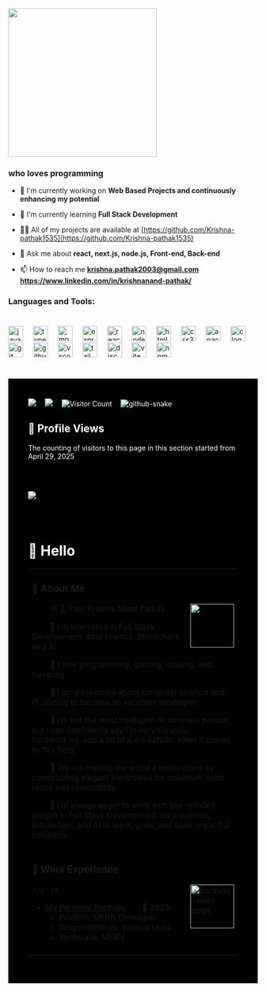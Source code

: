 <div align="left">
  <img height="300" src="https://i.ibb.co/5xhWZJGy/Github-Intro-pic.png"/>
</div>

###

<h3>who loves programming</h3>

- 🔭 I'm currently working on **Web Based Projects and continuously enhancing my potential**

- 🌱 I'm currently learning **Full Stack Development**

- 👨‍💻 All of my projects are available at [https://github.com/Krishna-pathak1535](https://github.com/Krishna-pathak1535)

- 💬 Ask me about **react, next.js, node.js, Front-end, Back-end**

- 📫 How to reach me **krishna.pathak2003@gmail.com**
**https://www.linkedin.com/in/krishnanand-pathak/**

<h3>Languages and Tools:</h3>



###

<br clear="both">

<div align="left">
  <img src="https://skillicons.dev/icons?i=js" height="30" alt="javascript logo"  />
  <img width="12" />
  <img src="https://skillicons.dev/icons?i=ts" height="30" alt="typescript logo"  />
  <img width="12" />
  <img src="https://skillicons.dev/icons?i=mongodb" height="30" alt="mongodb logo"  />
  <img width="12" />
  <img src="https://skillicons.dev/icons?i=express" height="30" alt="express logo"  />
  <img width="12" />
  <img src="https://skillicons.dev/icons?i=react" height="30" alt="react logo"  />
  <img width="12" />
  <img src="https://skillicons.dev/icons?i=nodejs" height="30" alt="nodejs logo"  />
  <img width="12" />
  <img src="https://skillicons.dev/icons?i=html" height="30" alt="html5 logo"  />
  <img width="12" />
  <img src="https://skillicons.dev/icons?i=css" height="30" alt="css3 logo"  />
  <img width="12" />
  <img src="https://cdn.jsdelivr.net/gh/devicons/devicon/icons/apache/apache-original.svg" height="30" alt="apache logo"  />
  <img width="12" />
  <img src="https://skillicons.dev/icons?i=c" height="30" alt="c logo"  />
  <img width="12" />
  <img src="https://skillicons.dev/icons?i=git" height="30" alt="git logo"  />
  <img width="12" />
  <img src="https://skillicons.dev/icons?i=github" height="30" alt="github logo"  />
  <img width="12" />
  <img src="https://skillicons.dev/icons?i=vscode" height="30" alt="vscode logo"  />
  <img width="12" />
  <img src="https://skillicons.dev/icons?i=tailwind" height="30" alt="tailwindcss logo"  />
  <img width="12" />
  <img src="https://skillicons.dev/icons?i=discord" height="30" alt="discord logo"  />
  <img width="12" />
  <img src="https://skillicons.dev/icons?i=vite" height="30" alt="vite logo"  />
  <img width="12" />
  <img src="https://cdn.jsdelivr.net/gh/devicons/devicon/icons/npm/npm-original-wordmark.svg" height="30" alt="npm logo"  />
</div>

###



  <!-- for beauty -->
  <div>&nbsp;</div>

  <!-- profile logo -->
  <div style="background-color:black;color:white;padding:40px">
    <a href="https://www.instagram.com/krishna_nand_pathak9/?__pwa=1#"><img src="https://img.shields.io/badge/Instagram-Instagram-ee2a7b" /></a>&emsp;
    <a href="https://krishnanand-cyber.netlify.app/"><img src="https://img.shields.io/website?url=https%3A%2F%2Faoudumbar.netlify.app%2F" /></a>&emsp;
    <!-- visitor -->
    <img src="https://komarev.com/ghpvc/?username=Aoudumber-Bade&label=Views&color=orange&style=flat" alt="Visitor Count" />&emsp;


  <!-- Snake Code Contribution Map -->
  <picture>
    <source media="(prefers-color-scheme: dark)" srcset="https://cdn.jsdelivr.net/gh/Aoudumber-Bade/Aoudumber-Bade/profile-snake-contrib/github-contribution-grid-snake-dark.svg" />
    <source media="(prefers-color-scheme: light)" srcset="https://cdn.jsdelivr.net/gh/Aoudumber-Bade/Aoudumber-Bade/profile-snake-contrib/github-contribution-grid-snake.svg" />
    <img alt="github-snake" src="https://cdn.jsdelivr.net/gh/Aoudumber-Bade/Aoudumber-Bade/profile-snake-contrib/github-contribution-grid-snake-dark.svg" />
  </picture>
<br>


## 👤 Profile Views
The counting of visitors to this page in this section started from April 29, 2025

<br><br>

![](https://count.getloli.com/get/@Krishna-pathak1535.github.readme)

<br><br>
#  🙋 Hello

<table>
  
<tr><td>

### 🤺 About Me

<img align="right" width="88" src= "https://i.ibb.co/F4L9YVRK/profile.jpg/">

<p>&emsp;&emsp; Hi 👋, I am Krishna Nand Pathak . </p>
<p>&emsp;&emsp; 👀 I’m interested in Full Stack Development, data science, Blockchain, and AI.</p>
<p>&emsp;&emsp; 💞️ I love programming, gaming, reading, and traveling.</p>
<p>&emsp;&emsp; 🌱 I am passionate about computer science and IT, aiming to become an excellent developer.
<p>&emsp;&emsp; 💞️ I’m not the most intelligent or smartest person, but I can confidently say I’m very curious, hardworking, and a bit of a workaholic when it comes to this field.</p>
<p>&emsp;&emsp; 👀 We are making the world a better place by constructing elegant hierarchies for maximum code reuse and extensibility.</p>
<p>&emsp;&emsp; 🌱 I’m always eager to work with like-minded people in Full Stack Development, data science, Blockchain, and AI to learn, grow, and build impactful solutions.</p>

</td></tr>

<tr><td>

### 🏢 Work Experience

<img align="right" width="88" src="https://i.ibb.co/jvSV4NX1/portfolio-main-page.png" alt="portfolio-main-page" border="0"></>" />

- [My Personal Portfolio](https://krishnanand-cyber.netlify.app/)    &nbsp;&nbsp; &nbsp; &nbsp;     📌 2025
  - Position: MERN Developer
  - Responsibilities: Various tasks
  - Techstack: MERN




</td></tr>

<tr><td>

</table>


